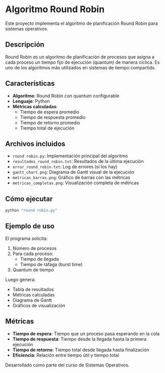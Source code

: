 # Algoritmo Round Robin

Este proyecto implementa el algoritmo de planificación Round Robin para sistemas operativos.

## Descripción

Round Robin es un algoritmo de planificación de procesos que asigna a cada proceso un tiempo fijo de ejecución (quantum) de manera cíclica. Es uno de los algoritmos más utilizados en sistemas de tiempo compartido.

## Características

- **Algoritmo**: Round Robin con quantum configurable
- **Lenguaje**: Python
- **Métricas calculadas**:
  - Tiempo de espera promedio
  - Tiempo de respuesta promedio
  - Tiempo de retorno promedio
  - Tiempo total de ejecución

## Archivos incluidos

- `round robin.py`: Implementación principal del algoritmo
- `resultados_round_robin.txt`: Resultados de la última ejecución
- `error_round_robin.txt`: Log de errores (si los hay)
- `gantt_chart.png`: Diagrama de Gantt visual de la ejecución
- `metricas_barras.png`: Gráfico de barras con las métricas
- `metricas_completas.png`: Visualización completa de métricas

## Cómo ejecutar

```bash
python "round robin.py"
```

## Ejemplo de uso

El programa solicita:
1. Número de procesos
2. Para cada proceso:
   - Tiempo de llegada
   - Tiempo de ráfaga (burst time)
3. Quantum de tiempo

Luego genera:
- Tabla de resultados
- Métricas calculadas
- Diagrama de Gantt
- Gráficos de visualización

## Métricas

- **Tiempo de espera**: Tiempo que un proceso pasa esperando en la cola
- **Tiempo de respuesta**: Tiempo desde la llegada hasta la primera ejecución
- **Tiempo de retorno**: Tiempo total desde llegada hasta finalización
- **Eficiencia**: Relación entre tiempo útil y tiempo total

Desarrollado como parte del curso de Sistemas Operativos.
